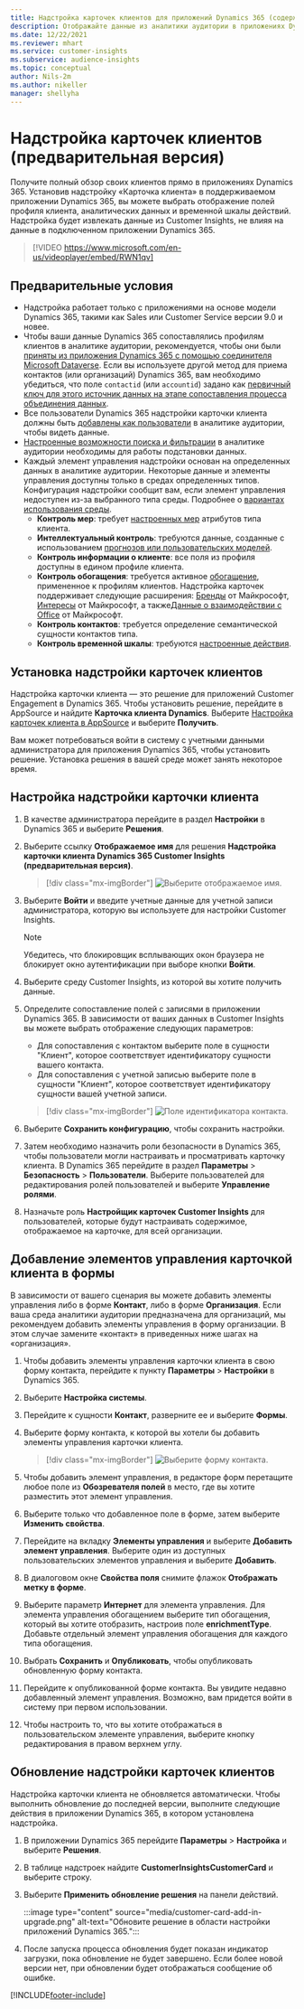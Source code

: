 ```yaml
---
title: Надстройка карточек клиентов для приложений Dynamics 365 (содержит видео)
description: Отображайте данные из аналитики аудитории в приложениях Dynamics 365 с помощью этой надстройки.
ms.date: 12/22/2021
ms.reviewer: mhart
ms.service: customer-insights
ms.subservice: audience-insights
ms.topic: conceptual
author: Nils-2m
ms.author: nikeller
manager: shellyha
---
```


# <a name="customer-card-add-in-preview"></a>Надстройка карточек клиентов (предварительная версия)



Получите полный обзор своих клиентов прямо в приложениях Dynamics 365. Установив надстройку «Карточка клиента» в поддерживаемом приложении Dynamics 365, вы можете выбрать отображение полей профиля клиента, аналитических данных и временной шкалы действий. Надстройка будет извлекать данные из Customer Insights, не влияя на данные в подключенном приложении Dynamics 365.

> [!VIDEO https://www.microsoft.com/en-us/videoplayer/embed/RWN1qv]

## <a name="prerequisites"></a>Предварительные условия

- Надстройка работает только с приложениями на основе модели Dynamics 365, такими как Sales или Customer Service версии 9.0 и новее.
- Чтобы ваши данные Dynamics 365 сопоставлялись профилям клиентов в аналитике аудитории, рекомендуется, чтобы они были [приняты из приложения Dynamics 365 с помощью соединителя Microsoft Dataverse](connect-power-query.md). Если вы используете другой метод для приема контактов (или организаций) Dynamics 365, вам необходимо убедиться, что поле `contactid` (или `accountid`) задано как [первичный ключ для этого источник данных на этапе сопоставления процесса объединения данных](map-entities.md#select-primary-key-and-semantic-type-for-attributes). 
- Все пользователи Dynamics 365 надстройки карточки клиента должны быть [добавлены как пользователи](permissions.md) в аналитике аудитории, чтобы видеть данные.
- [Настроенные возможности поиска и фильтрации](search-filter-index.md) в аналитике аудитории необходимы для работы подстановки данных.
- Каждый элемент управления надстройки основан на определенных данных в аналитике аудитории. Некоторые данные и элементы управления доступны только в средах определенных типов. Конфигурация надстройки сообщит вам, если элемент управления недоступен из-за выбранного типа среды. Подробнее о [вариантах использования среды](work-with-business-accounts.md).
  - **Контроль мер**: требует [настроенных мер](measures.md) атрибутов типа клиента.
  - **Интеллектуальный контроль**: требуются данные, созданные с использованием [прогнозов или пользовательских моделей](predictions-overview.md).
  - **Контроль информации о клиенте**: все поля из профиля доступны в едином профиле клиента.
  - **Контроль обогащения**: требуется активное [обогащение](enrichment-hub.md), примененное к профилям клиентов. Надстройка карточек поддерживает следующие расширения: [Бренды](enrichment-microsoft.md) от Майкрософт, [Интересы](enrichment-microsoft.md) от Майкрософт, а также[Данные о взаимодействии с Office](enrichment-office.md) от Майкрософт.
  - **Контроль контактов**: требуется определение семантической сущности контактов типа.
  - **Контроль временной шкалы**: требуются [настроенные действия](activities.md).

## <a name="install-the-customer-card-add-in"></a>Установка надстройки карточек клиентов

Надстройка карточки клиента — это решение для приложений Customer Engagement в Dynamics 365. Чтобы установить решение, перейдите в AppSource и найдите **Карточка клиента Dynamics**. Выберите [Настройка карточек клиента в AppSource](https://appsource.microsoft.com/product/dynamics-365/mscrm.dynamics_365_customer_insights_customer_card_addin?tab=Overview) и выберите **Получить**.

Вам может потребоваться войти в систему с учетными данными администратора для приложения Dynamics 365, чтобы установить решение. Установка решения в вашей среде может занять некоторое время.

## <a name="configure-the-customer-card-add-in"></a>Настройка надстройки карточки клиента

1. В качестве администратора перейдите в раздел **Настройки** в Dynamics 365 и выберите **Решения**.

1. Выберите ссылку **Отображаемое имя** для решения **Надстройка карточки клиента Dynamics 365 Customer Insights (предварительная версия)**.

   > [!div class="mx-imgBorder"]
   > ![Выберите отображаемое имя.](media/select-display-name.png "Выберите отображаемое имя.")

1. Выберите **Войти** и введите учетные данные для учетной записи администратора, которую вы используете для настройки Customer Insights.

   > [!NOTE]
   > Убедитесь, что блокировщик всплывающих окон браузера не блокирует окно аутентификации при выборе кнопки **Войти**.

1. Выберите среду Customer Insights, из которой вы хотите получить данные.

1. Определите сопоставление полей с записями в приложении Dynamics 365. В зависимости от ваших данных в Customer Insights вы можете выбрать отображение следующих параметров:
   - Для сопоставления с контактом выберите поле в сущности "Клиент", которое соответствует идентификатору сущности вашего контакта.
   - Для сопоставления с учетной записью выберите поле в сущности "Клиент", которое соответствует идентификатору сущности вашей учетной записи.

   > [!div class="mx-imgBorder"]
   > ![Поле идентификатора контакта.](media/contact-id-field.png "Поле идентификатора контакта.")

1. Выберите **Сохранить конфигурацию**, чтобы сохранить настройки.

1. Затем необходимо назначить роли безопасности в Dynamics 365, чтобы пользователи могли настраивать и просматривать карточку клиента. В Dynamics 365 перейдите в раздел **Параметры** > **Безопасность** > **Пользователи**. Выберите пользователей для редактирования ролей пользователей и выберите **Управление ролями**.

1. Назначьте роль **Настройщик карточек Customer Insights** для пользователей, которые будут настраивать содержимое, отображаемое на карточке, для всей организации.

## <a name="add-customer-card-controls-to-forms"></a>Добавление элементов управления карточкой клиента в формы

В зависимости от вашего сценария вы можете добавить элементы управления либо в форме **Контакт**, либо в форме **Организация**. Если ваша среда аналитики аудитории предназначена для организаций, мы рекомендуем добавить элементы управления в форму организации. В этом случае замените «контакт» в приведенных ниже шагах на «организация».

1. Чтобы добавить элементы управления карточки клиента в свою форму контакта, перейдите к пункту **Параметры** > **Настройки** в Dynamics 365.

1. Выберите **Настройка системы**.

1. Перейдите к сущности **Контакт**, разверните ее и выберите **Формы**.

1. Выберите форму контакта, к которой вы хотели бы добавить элементы управления карточки клиента.

    > [!div class="mx-imgBorder"]
    > ![Выберите форму контакта.](media/contact-active-forms.png "Выберите форму контакта.")

1. Чтобы добавить элемент управления, в редакторе форм перетащите любое поле из **Обозревателя полей** в место, где вы хотите разместить этот элемент управления.

1. Выберите только что добавленное поле в форме, затем выберите **Изменить свойства**.

1. Перейдите на вкладку **Элементы управления** и выберите **Добавить элемент управления**. Выберите один из доступных пользовательских элементов управления и выберите **Добавить**.

1. В диалоговом окне **Свойства поля** снимите флажок **Отображать метку в форме**.

1. Выберите параметр **Интернет** для элемента управления. Для элемента управления обогащением выберите тип обогащения, который вы хотите отобразить, настроив поле **enrichmentType**. Добавьте отдельный элемент управления обогащения для каждого типа обогащения.

1. Выбрать **Сохранить** и **Опубликовать**, чтобы опубликовать обновленную форму контакта.

1. Перейдите к опубликованной форме контакта. Вы увидите недавно добавленный элемент управления. Возможно, вам придется войти в систему при первом использовании.

1. Чтобы настроить то, что вы хотите отображаться в пользовательском элементе управления, выберите кнопку редактирования в правом верхнем углу.

## <a name="upgrade-customer-card-add-in"></a>Обновление надстройки карточек клиентов

Надстройка карточки клиента не обновляется автоматически. Чтобы выполнить обновление до последней версии, выполните следующие действия в приложении Dynamics 365, в котором установлена надстройка.

1. В приложении Dynamics 365 перейдите **Параметры** > **Настройка** и выберите **Решения**.

1. В таблице надстроек найдите **CustomerInsightsCustomerCard** и выберите строку.

1. Выберите **Применить обновление решения** на панели действий.

   :::image type="content" source="media/customer-card-add-in-upgrade.png" alt-text="Обновите решение в области настройки приложений Dynamics 365.":::

1. После запуска процесса обновления будет показан индикатор загрузки, пока обновление не будет завершено. Если более новой версии нет, при обновлении будет отображаться сообщение об ошибке.


[!INCLUDE[footer-include](../includes/footer-banner.md)]
